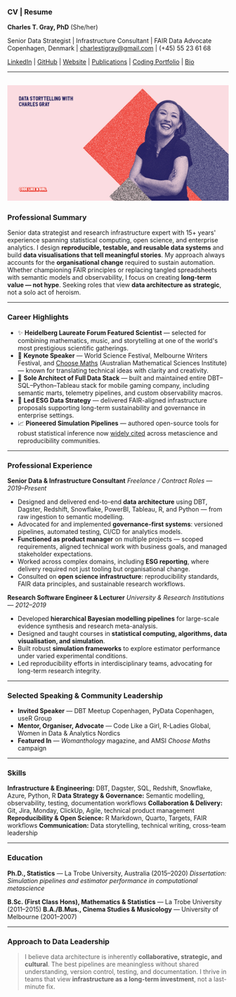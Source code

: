 ### CV | Resume

**Charles T. Gray, PhD** (She/her)

Senior Data Strategist | Infrastructure Consultant | FAIR Data Advocate
Copenhagen, Denmark | [charlestigray@gmail.com](mailto:charlestigray@gmail.com) | (+45) 55 23 61 68

[LinkedIn](https://www.linkedin.com/in/charles-t-gray/) | [GitHub](https://github.com/softloud) | [Website](https://softloud.github.io/good-enough/) | [Publications](https://scholar.google.com/citations?user=7ZGTepkAAAAJ&hl=en) | [Coding Portfolio](https://softloud.github.io/good-enough/research/research.html#code) | [Bio](https://softloud.github.io/good-enough/lab.html#dr-charles-t.-gray-cto-datapunk-founder)

---

## ![](codelikeagirl.jpg)

### Professional Summary

Senior data strategist and research infrastructure expert with 15+ years' experience spanning statistical computing, open science, and enterprise analytics. I design **reproducible, testable, and reusable data systems** and build **data visualisations that tell meaningful stories**. My approach always accounts for the **organisational change** required to sustain automation. Whether championing FAIR principles or replacing tangled spreadsheets with semantic models and observability, I focus on creating **long-term value — not hype**. Seeking roles that view **data architecture as strategic**, not a solo act of heroism.

---

### Career Highlights

* ✨ **Heidelberg Laureate Forum Featured Scientist** — selected for combining mathematics, music, and storytelling at one of the world's most prestigious scientific gatherings.
* 🎤 **Keynote Speaker** — World Science Festival, Melbourne Writers Festival, and [Choose Maths](https://www.youtube.com/watch?v=o0Rqz8Hgacc) (Australian Mathematical Sciences Institute) — known for translating technical ideas with clarity and creativity.
* 🧹 **Sole Architect of Full Data Stack** — built and maintained entire DBT–SQL–Python–Tableau stack for mobile gaming company, including semantic marts, telemetry pipelines, and custom observability macros.
* 🚀 **Led ESG Data Strategy** — delivered FAIR-aligned infrastructure proposals supporting long-term sustainability and governance in enterprise settings.
* 📈 **Pioneered Simulation Pipelines** — authored open-source tools for robust statistical inference now [widely cited](https://scholar.google.com/citations?user=7ZGTepkAAAAJ&hl=en) across metascience and reproducibility communities.

---

### Professional Experience

**Senior Data & Infrastructure Consultant**
*Freelance / Contract Roles — 2019–Present*

* Designed and delivered end-to-end **data architecture** using DBT, Dagster, Redshift, Snowflake, PowerBI, Tableau, R, and Python — from raw ingestion to semantic modelling.
* Advocated for and implemented **governance-first systems**: versioned pipelines, automated testing, CI/CD for analytics models.
* **Functioned as product manager** on multiple projects — scoped requirements, aligned technical work with business goals, and managed stakeholder expectations.
* Worked across complex domains, including **ESG reporting**, where delivery required not just tooling but organisational change.
* Consulted on **open science infrastructure**: reproducibility standards, FAIR data principles, and sustainable research workflows.

**Research Software Engineer & Lecturer**
*University & Research Institutions — 2012–2019*

* Developed **hierarchical Bayesian modelling pipelines** for large-scale evidence synthesis and research meta-analysis.
* Designed and taught courses in **statistical computing, algorithms, data visualisation, and simulation**.
* Built robust **simulation frameworks** to explore estimator performance under varied experimental conditions.
* Led reproducibility efforts in interdisciplinary teams, advocating for long-term research integrity.

---

### Selected Speaking & Community Leadership

* **Invited Speaker** — DBT Meetup Copenhagen, PyData Copenhagen, useR Group
* **Mentor, Organiser, Advocate** — Code Like a Girl, R-Ladies Global, Women in Data & Analytics Nordics
* **Featured In** — *Womanthology* magazine, and AMSI *Choose Maths* campaign

---

### Skills

**Infrastructure & Engineering:** DBT, Dagster, SQL, Redshift, Snowflake, Azure, Python, R
**Data Strategy & Governance:** Semantic modelling, observability, testing, documentation workflows
**Collaboration & Delivery:** Git, Jira, Monday, ClickUp, Agile, technical product management
**Reproducibility & Open Science:** R Markdown, Quarto, Targets, FAIR workflows
**Communication:** Data storytelling, technical writing, cross-team leadership

---

### Education

**Ph.D., Statistics** — La Trobe University, Australia (2015–2020)
*Dissertation: Simulation pipelines and estimator performance in computational metascience*

**B.Sc. (First Class Hons), Mathematics & Statistics** — La Trobe University (2011–2015)
**B.A./B.Mus., Cinema Studies & Musicology** — University of Melbourne (2001–2007)

---

### Approach to Data Leadership

> I believe data architecture is inherently **collaborative, strategic, and cultural**. The best pipelines are meaningless without shared understanding, version control, testing, and documentation. I thrive in teams that view **infrastructure as a long-term investment**, not a last-minute fix.
